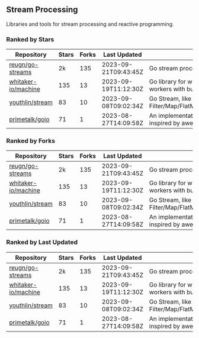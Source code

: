 ## Stream Processing

Libraries and tools for stream processing and reactive programming.

### Ranked by Stars

| Repository | Stars | Forks | Last Updated | Description | 
|------------|-------|-------|--------------|-------------|
| [reugn/go-streams](https://github.com/reugn/go-streams) | 2k | 135 | 2023-09-21T09:43:45Z |  Go stream processing library. |
| [whitaker-io/machine](https://github.com/whitaker-io/machine) | 135 | 13 | 2023-09-19T11:12:30Z |  Go library for writing and generating stream workers with built in metrics and traceability. |
| [youthlin/stream](https://github.com/youthlin/stream) | 83 | 10 | 2023-09-08T09:02:34Z |  Go Stream, like Java 8 Stream: Filter/Map/FlatMap/Peek/Sorted/ForEach/Reduce... |
| [primetalk/goio](https://github.com/primetalk/goio) | 71 | 1 | 2023-08-27T14:09:58Z |  An implementation of IO, Stream, Fiber for Golang, inspired by awesome Scala libraries cats and fs2. |

### Ranked by Forks

| Repository | Stars | Forks | Last Updated | Description | 
|------------|-------|-------|--------------|-------------|
| [reugn/go-streams](https://github.com/reugn/go-streams) | 2k | 135 | 2023-09-21T09:43:45Z |  Go stream processing library. |
| [whitaker-io/machine](https://github.com/whitaker-io/machine) | 135 | 13 | 2023-09-19T11:12:30Z |  Go library for writing and generating stream workers with built in metrics and traceability. |
| [youthlin/stream](https://github.com/youthlin/stream) | 83 | 10 | 2023-09-08T09:02:34Z |  Go Stream, like Java 8 Stream: Filter/Map/FlatMap/Peek/Sorted/ForEach/Reduce... |
| [primetalk/goio](https://github.com/primetalk/goio) | 71 | 1 | 2023-08-27T14:09:58Z |  An implementation of IO, Stream, Fiber for Golang, inspired by awesome Scala libraries cats and fs2. |

### Ranked by Last Updated

| Repository | Stars | Forks | Last Updated | Description | 
|------------|-------|-------|--------------|-------------|
| [reugn/go-streams](https://github.com/reugn/go-streams) | 2k | 135 | 2023-09-21T09:43:45Z |  Go stream processing library. |
| [whitaker-io/machine](https://github.com/whitaker-io/machine) | 135 | 13 | 2023-09-19T11:12:30Z |  Go library for writing and generating stream workers with built in metrics and traceability. |
| [youthlin/stream](https://github.com/youthlin/stream) | 83 | 10 | 2023-09-08T09:02:34Z |  Go Stream, like Java 8 Stream: Filter/Map/FlatMap/Peek/Sorted/ForEach/Reduce... |
| [primetalk/goio](https://github.com/primetalk/goio) | 71 | 1 | 2023-08-27T14:09:58Z |  An implementation of IO, Stream, Fiber for Golang, inspired by awesome Scala libraries cats and fs2. |

